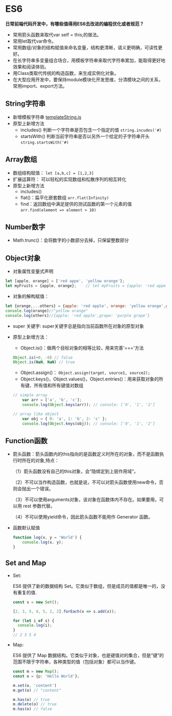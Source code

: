 # ES6

**日常前端代码开发中，有哪些值得用ES6去改进的编程优化或者规范？**
- 常用箭头函数来取代var self = this;的做法。
- 常用let取代var命令。
- 常用数组/对象的结构赋值来命名变量，结构更清晰，语义更明确，可读性更好。
- 在长字符串多变量组合场合，用模板字符串来取代字符串累加，能取得更好地效果和阅读体验。
- 用Class类取代传统的构造函数，来生成实例化对象。
- 在大型应用开发中，要保持module模块化开发思维，分清模块之间的关系，常用import、export方法。

## String字符串

- 新增模板字符串 [templateString.js](./js/templateString.js)
- 原型上新增方法 
    - includes() 判断一个字符串是否包含一个指定的值 ```string.incudes('#)```
    - startsWith() 判断当前字符串是否以另外一个给定的子字符串开头 ```string.startsWith('#)```

    
##  Array数组

- 数组结构赋值： ```let [a,b,c] = [1,2,3]```
- 扩展运算符：  可以轻松的实现数组和松散序列的相互转化
- 原型上新增方法
    - includes()
    - flat()：扁平化嵌套数组 ```arr.flat(Infinity)```
    - find：返回数组中满足提供的测试函数的第一个元素的值 ```arr.find(element => element > 10)```

##  Number数字
- Math.trunc()：会将数字的小数部分去掉，只保留整数部分

##  Object对象
- 对象属性变量式声明
```javascript
let [apple, orange] = ['red appe', 'yellow orange'];
let myFruits = {apple, orange};    // let myFruits = {apple: 'red appe', orange: 'yellow orange'};
```
- 对象的解构赋值：
```javascript
let {orange,...others} = {apple: 'red apple', orange: 'yellow orange',grape: 'purple grape'};
console.log(orange)//"yellow orange"
console.log(others)//{apple: 'red apple',grape: 'purple grape'}
```
- super 关键字: super关键字总是指向当前函数所在对象的原型对象
- 原型上新增方法：

    - Object.is()：做两个目标对象的相等比较，用来完善'==='方法

    ```javascript
    Object.is(+0, -0) // false
    Object.is(NaN, NaN) // true
    ```
    - Object.assign()： ```Object.assign(target, source1, source2);```
    - Object.keys()，Object.values()，Object.entries()：用来获取对象的所有键、所有值和所有键值对数组
    ```javascript
    // simple array
        var arr = ['a', 'b', 'c'];
        console.log(Object.keys(arr)); // console: ['0', '1', '2'] 

    // array like object
        var obj = { 0: 'a', 1: 'b', 2: 'c' };
        console.log(Object.keys(obj)); // console: ['0', '1', '2']
    ```
## Function函数

- 箭头函数：箭头函数内的this指向的是函数定义时所在的对象，而不是函数执行时所在的对象,特点：

    （1）箭头函数没有自己的this对象，会“隐绑定到上层作用域”。

    （2）不可以当作构造函数，也就是说，不可以对箭头函数使用new命令，否则会抛出一个错误。

    （3）不可以使用arguments对象，该对象在函数体内不存在。如果要用，可以用 rest 参数代替。

    （4）不可以使用yield命令，因此箭头函数不能用作 Generator 函数。
- 函数默认赋值 
    ```javascript
    function log(x, y = 'World') {
        console.log(x, y);
    }
    ```
## Set and Map

- Set:

    ES6 提供了新的数据结构 Set。它类似于数组，但是成员的值都是唯一的，没有重复的值.
    ```javascript
    const s = new Set();

    [2, 3, 5, 4, 5, 2, 2].forEach(x => s.add(x));

    for (let i of s) {
      console.log(i);
    }
    // 2 3 5 4

    ```
- Map:

    ES6 提供了 Map 数据结构。它类似于对象，也是键值对的集合，但是“键”的范围不限于字符串，各种类型的值（包括对象）都可以当作键。
    ```javascript
    const m = new Map();
    const o = {p: 'Hello World'};
    
    m.set(o, 'content')
    m.get(o) // "content"
    
    m.has(o) // true
    m.delete(o) // true
    m.has(o) // false
    ```
